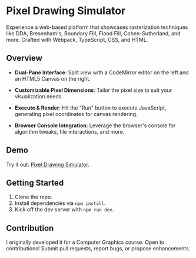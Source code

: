 # Pixel Drawing Simulator

Experience a web-based platform that showcases rasterization techniques like DDA, Bresenham's, Boundary Fill, Flood Fill, Cohen-Sutherland, and more. Crafted with Webpack, TypeScript, CSS, and HTML.

## Overview

- **Dual-Pane Interface**: Split view with a CodeMirror editor on the left and an HTML5 Canvas on the right.
  
- **Customizable Pixel Dimensions**: Tailor the pixel size to suit your visualization needs.

- **Execute & Render**: Hit the "Run" button to execute JavaScript, generating pixel coordinates for canvas rendering.

- **Browser Console Integration**: Leverage the browser's console for algorithm tweaks, file interactions, and more.

## Demo

Try it out: [Pixel Drawing Simulator](https://chakri68.github.io/pixel-drawing-sim).

## Getting Started

1. Clone the repo.
2. Install dependencies via `npm install`.
3. Kick off the dev server with `npm run dev`.

## Contribution

I originally developed it for a Computer Graphics course. Open to contributions! Submit pull requests, report bugs, or propose enhancements.
